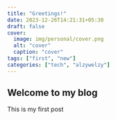 ```yaml
---
title: "Greetings!"
date: 2023-12-26T14:21:31+05:30
draft: false
cover:
  image: img/personal/cover.png
  alt: "cover"
  caption: "cover"
tags: ["first", "new"]
categories: ["tech", "alzywelzy"]
---
```


## Welcome to my blog

This is my first post
